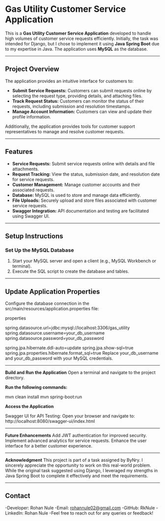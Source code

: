 # Gas Utility Customer Service Application

This is a **Gas Utility Customer Service Application** developed to handle high volumes of customer service requests efficiently. Initially, the task was intended for Django, but I chose to implement it using **Java Spring Boot** due to my expertise in Java. The application uses **MySQL** as the database.

---

## Project Overview

The application provides an intuitive interface for customers to:

- **Submit Service Requests:** Customers can submit requests online by selecting the request type, providing details, and attaching files.
- **Track Request Status:** Customers can monitor the status of their requests, including submission and resolution timestamps.
- **Manage Account Information:** Customers can view and update their profile information.

Additionally, the application provides tools for customer support representatives to manage and resolve customer requests.

---

## Features

- **Service Requests:** Submit service requests online with details and file attachments.
- **Request Tracking:** View the status, submission date, and resolution date for service requests.
- **Customer Management:** Manage customer accounts and their associated requests.
- **Database:** MySQL is used to store and manage data efficiently.
- **File Uploads:** Securely upload and store files associated with customer service requests.
- **Swagger Integration:** API documentation and testing are facilitated using Swagger UI.

---

## Setup Instructions

### Set Up the MySQL Database

1. Start your MySQL server and open a client (e.g., MySQL Workbench or terminal).
2. Execute the SQL script to create the database and tables.

---

## Update Application Properties
Configure the database connection in the src/main/resources/application.properties file:

properties

spring.datasource.url=jdbc:mysql://localhost:3306/gas_utility
spring.datasource.username=your_db_username
spring.datasource.password=your_db_password

spring.jpa.hibernate.ddl-auto=update
spring.jpa.show-sql=true
spring.jpa.properties.hibernate.format_sql=true
Replace your_db_username and your_db_password with your MySQL credentials.

---

**Build and Run the Application**
Open a terminal and navigate to the project directory.

**Run the following commands:**

mvn clean install
mvn spring-boot:run

**Access the Application**

Swagger UI for API Testing:
Open your browser and navigate to: http://localhost:8080/swagger-ui/index.html

---

**Future Enhancements**
Add JWT authentication for improved security.
Implement advanced analytics for service requests.
Enhance the user interface for a better customer experience.

---

**Acknowledgment**
This project is part of a task assigned by ByNry. I sincerely appreciate the opportunity to work on this real-world problem. While the original task suggested using Django, I leveraged my strengths in Java Spring Boot to complete it effectively and meet the requirements.

---

## **Contact**
-Developer: Rohan Nule
-Email: rohannule02@gmail.com
-GitHub: RkNule
-LinkedIn: Rohan Nule
-Feel free to reach out for any queries or feedback!
